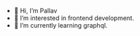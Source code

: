 - 👋 Hi, I’m Pallav
- 👀 I’m interested in frontend development.
- 🌱 I’m currently learning graphql.

<!---
The-Visitor/The-Visitor is a ✨ special ✨ repository because its `README.md` (this file) appears on your GitHub profile.
You can click the Preview link to take a look at your changes.
--->
